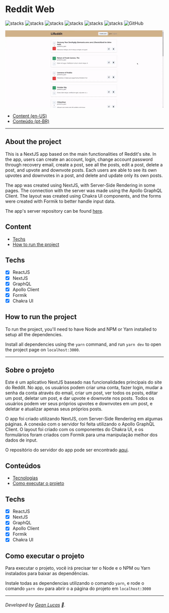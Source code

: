# Reddit Web
![stacks](https://img.shields.io/badge/ReactJS-v16.12.0-brightgreen) ![stacks](https://img.shields.io/badge/NextJS-v9.1.7-brightgreen) ![stacks](https://img.shields.io/badge/GraphQL-v15.3.0-brightgreen) ![stacks](https://img.shields.io/badge/Formik-v2.1.5-brightgreen) ![stacks](https://img.shields.io/badge/Apollo%20Client-v3.2.2-brightgreen) ![stacks](https://img.shields.io/badge/Stack-Typescript-blue) ![GitHub](https://img.shields.io/github/license/legeannd/reddit-web)

<p align="center">
  <img width="600" src="uploads/flux.gif"/>
</p>

* [Content (en-US)](#secao-en_us)
* [Conteúdo (pt-BR)](#secao-pt_br)

---

## About the project <a id="secao-en_us"></a>

This is a NextJS app based on the main functionalities of Reddit's site.
In the app, users can create an account, login, change account password through recovery email, create a post, see all the posts, edit a post, delete a post, and upvote and downvote posts. Each users are able to see its own upvotes and downvotes in a post, and delete and update only its own posts.

The app was created using NextJS, with Server-Side Rendering in some pages. The connection with the server was made using the Apollo GraphQL Client. The layout was created using Chakra UI components, and the forms were created with Formik to better handle input data.

The app's server repository can be found [here](https://github.com/legeannd/reddit-server).

## Content
  * [Techs](#techs)
  * [How to run the project](#installation)

## Techs <a id="techs"></a>

- [x] ReactJS
- [x] NextJS
- [x] GraphQL
- [x] Apollo Client
- [x] Formik
- [x] Chakra UI

## How to run the project <a id="installation"></a>
To run the project, you'll need to have Node and NPM or Yarn installed to setup all the dependencies.

Install all dependencies using the `yarn` command, and run `yarn dev` to open the project page on `localhost:3000`.

---

## Sobre o projeto <a id="secao-pt_br"></a>

Este é um aplicativo NextJS baseado nas funcionalidades principais do site do Reddit. No app, os usuários podem criar uma conta, fazer login, mudar a senha da conta através do email, criar um post, ver todos os posts, editar um post, deletar um post, e dar upvote e downvote nos posts. Todos os usuários podem ver seus próprios upvotes e downvotes em um post, e deletar e atualizar apenas seus próprios posts.

O app foi criado utilizando NextJS, com Server-Side Rendering em algumas páginas. A conexão com o servidor foi feita utilizando o Apollo GraphQL Client. O layout foi criado com os componentes do Chakra UI, e os formulários foram criados com Formik para uma manipulação melhor dos dados de input.

O repositório do servidor do app pode ser encontrado [aqui](https://github.com/legeannd/reddit-server).

## Conteúdos
  * [Tecnologias](#tecnlogias)
  * [Como executar o projeto](#instalacao)

## Techs <a id="tecnlogias"></a>

- [x] ReactJS
- [x] NextJS
- [x] GraphQL
- [x] Apollo Client
- [x] Formik
- [x] Chakra UI

## Como executar o projeto <a id="instalacao"></a>
Para executar o projeto, você irá precisar ter o Node e o NPM ou Yarn instalados para baixar as dependências.

Instale todas as dependencias utilizando o comando `yarn`, e rode o comando `yarn dev` para abrir o a página do projeto em `localhost:3000`

---
###### Developed by [Gean Lucas](https://www.linkedin.com/in/geanlucaas/) :rocket:.
